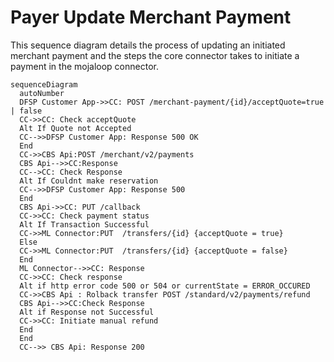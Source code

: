 # Payer Update Merchant Payment 
This sequence diagram details the process of updating an initiated merchant payment and the steps the core connector takes to initiate a payment in the mojaloop connector.

```mermaid
sequenceDiagram
  autoNumber
  DFSP Customer App->>CC: POST /merchant-payment/{id}/acceptQuote=true | false
  CC->>CC: Check acceptQuote
  Alt If Quote not Accepted
  CC-->>DFSP Customer App: Response 500 OK
  End
  CC->>CBS Api:POST /merchant/v2/payments
  CBS Api-->>CC:Response
  CC-->CC: Check Response
  Alt If Couldnt make reservation
  CC-->>DFSP Customer App: Response 500
  End
  CBS Api->>CC: PUT /callback
  CC->>CC: Check payment status 
  Alt If Transaction Successful
  CC->>ML Connector:PUT  /transfers/{id} {acceptQuote = true}
  Else
  CC->>ML Connector:PUT  /transfers/{id} {acceptQuote = false}
  End
  ML Connector-->>CC: Response
  CC->>CC: Check response
  Alt if http error code 500 or 504 or currentState = ERROR_OCCURED
  CC->>CBS Api : Rolback transfer POST /standard/v2/payments/refund
  CBS Api-->>CC:Check Response
  Alt if Response not Successful
  CC->>CC: Initiate manual refund
  End
  End
  CC-->> CBS Api: Response 200
```